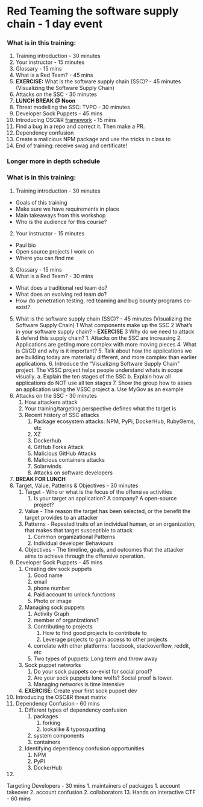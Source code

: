 # Red Teaming the software supply chain - 1 day event

### What is in this training:

1. Training introduction - 30 minutes
2. Your instructor - 15 minutes
3. Glossary - 15 mins
4. What is a Red Team? - 45 mins
5. **EXERCISE:** What is the software supply chain (SSC)? - 45 minutes (Visualizing the Software Supply Chain)
6. Attacks on the SSC - 30 minutes
7. **LUNCH BREAK @ Noon**
8. Threat modelling the SSC:  TVPO - 30 minutes
9. Developer Sock Puppets - 45 mins
10. Introducing OSC&R [framework](https://pbom.dev) - 15 mins
11. Find a bug in a repo and correct it.  Then make a PR.  
12. Dependency confusion
13. Create a malicious NPM package and use the tricks in class to 
14. End of training:  receive swag and certificate!

### Longer more in depth schedule

### What is in this training:

1. Training introduction - 30 minutes
 * Goals of this training
 * Make sure we have requirements in place
 * Main takeaways from this workshop
 * Who is the audience for this course?
2. Your instructor - 15 minutes
 * Paul bio
 * Open source projects I work on
 * Where you can find me
3. Glossary - 15 mins
4. What is a Red Team? - 30 mins
 * What does a traditional red team do?
 * What does an evolving red team do?
 * How do penetration testing, red teaming and bug bounty programs co-exist?
5. What is the software supply chain (SSC)? - 45 minutes (Visualizing the Software Supply Chain)
    1 What components make up the SSC
    2 What’s in your software supply chain? - **EXERCISE**
    3 Why do we need to attack & defend this supply chain?
        1. Attacks on the SSC are increasing
        2. Applications are getting more complex with more moving pieces
    4. What is CI/CD and why is it important?
    5. Talk about how the applications we are building today are materially different, and more complex than earlier applications.
    6. Introduce the “Visualizing Software Supply Chain" project. The VSSC project helps people understand whats in scope visually.
    a. Explain the ten stages of the SSC
    b. Explain how all applications do NOT use all ten stages
    7. Show the group how to asses an application using the VSSC project
    a. Use MyGov as an example
6. Attacks on the SSC - 30 minutes
    1. How attackers attack
    2. Your training/targeting perspective defines what the target is
    3. Recent history of SSC attacks
        1. Package ecosystem attacks:  NPM, PyPi, DockerHub, RubyGems, etc
        2. XZ
        3. Dockerhub
        4. GitHub Forks Attack
        5. Malicious GitHub Attacks
        6. Malicious containers attacks
        7. Solarwinds
        8. Attacks on software developers
7. **BREAK FOR LUNCH**
8. Target, Value, Patterns & Objectives - 30 minutes
    1. Target - Who or what is the focus of the offensive activities
        1. Is your target an application?  A company?  A open-source project?
    2. Value - The reason the target has been selected, or the benefit the target provides to an attacker
    3. Patterns - Repeated traits of an individual human, or an organization, that makes that target susceptible to attack.
        1. Common organizational Patterns
        2. Individual developer Behaviours
    4. Objectives - The timeline, goals, and outcomes that the attacker aims to achieve through the offensive operation.
9. Developer Sock Puppets - 45 mins
    1. Creating dev sock puppets
        1. Good name
        2. email
        3. phone number
        4. Paid account to unlock functions
        5. Photo or image
    2. Managing sock puppets
        1. Activity Graph
        2. member of organizations?
        3. Contributing to projects
            1. How to find good projects to contribute to
            2. Leverage projects to gain access to other projects
        4. correlate with other platforms: facebook, stackoverflow, reddit, etc
        5. Two types of puppets:  Long term and throw away
    3. Sock puppet networks
        1. Do your sock puppets co-exist for social proof?
        2. Are your sock puppets lone wolfs?  Social proof is lower.
        3. Managing networks is time intensive
    4. **EXERCISE**: Create your first sock puppet dev
11. Introducing the OSC&R threat matrix
12. Dependency Confusion - 60 mins
    1. Different types of dependency confusion
        1. packages
            1. forking
            2. lookalike & typosquatting
        2. system components
        3. containers
    2. Identifying dependency confusion opportunities
        1. NPM
        2. PyPI
        3. DockerHub
13. 

Targeting Developers - 30 mins
    1. maintainers of packages
        1. account takeover
        2. account confusion
    2. collaborators
13. Hands on interactive CTF - 60 mins
